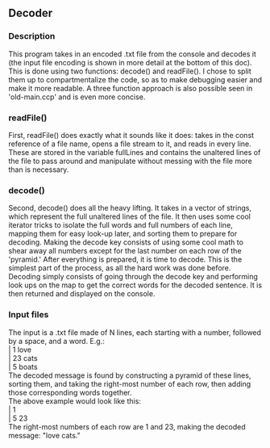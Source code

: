 ## Decoder  
### Description  
This program takes in an encoded .txt file from the console and decodes it (the input file encoding is shown in more detail at the bottom of this doc). This is done using two functions: decode() and readFile(). 
I chose to split them up to compartmentalize the code, so as to make debugging easier and make it more readable. A three function approach 
is also possible seen in 'old-main.ccp' and is even more concise.  

### readFile()  
First, readFile() does exactly what it sounds like it does: takes in the const reference of a file name, opens a file stream to it, 
and reads in every line. These are stored in the variable fullLines and contains the unaltered lines of the file to pass around and 
manipulate without messing with the file more than is necessary.  

### decode()  
Second, decode() does all the heavy lifting. It takes in a vector of strings, which represent the full unaltered lines of the file. 
It then uses some cool iterator tricks to isolate the full words and full numbers of each line, mapping them for easy look-up later, 
and sorting them to prepare for decoding. Making the decode key consists of using some cool math to shear away all numbers except for 
the last number on each row of the 'pyramid.' After everything is prepared, it is time to decode. This is the simplest part of the process, 
as all the hard work was done before. Decoding simply consists of going through the decode key and performing look ups on the map to 
get the correct words for the decoded sentence. It is then returned and displayed on the console.  

### Input files  
The input is a .txt file made of N lines, each starting with a number, followed by a space, and a word.
E.g.:  
|   1 love  
|   23 cats  
|   5 boats  
The decoded message is found by constructing a pyramid of these lines, sorting them, and taking the right-most number of each row, then adding those corresponding words together.  
The above example would look like this:  
|     1  
|   5  23  
The right-most numbers of each row are 1 and 23, making the decoded message: "love cats."
